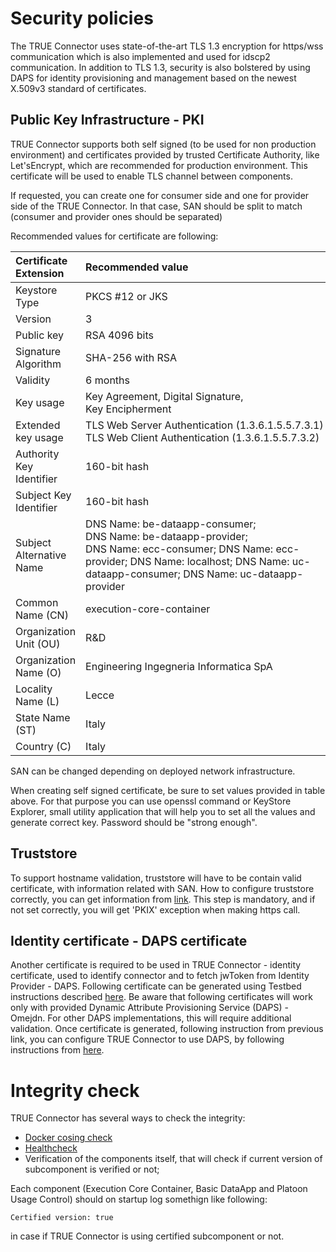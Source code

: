 # Security policies

The TRUE Connector uses state-of-the-art TLS 1.3 encryption for https/wss communication which is also implemented and used for idscp2 communication. In addition to TLS 1.3, security is also bolstered by using DAPS for identity provisioning and management based on the newest X.509v3 standard of certificates.

## Public Key Infrastructure - PKI

TRUE Connector supports both self signed (to be used for non production environment) and certificates provided by trusted Certificate Authority, like Let'sEncrypt, which are recommended for production environment. This certificate will be used to enable TLS channel between components.

If requested, you can create one for consumer side and one for provider side of the TRUE Connector. In that case, SAN should be split to match (consumer and provider ones should be separated)

Recommended values for certificate are following:

| Certificate Extension | Recommended value |
|:------------|:------------|
| Keystore Type | PKCS #12 or JKS |
| Version | 3 |
| Public key | RSA 4096 bits |
| Signature Algorithm | SHA-256 with RSA |
| Validity | 6 months |
| Key usage | Key Agreement, Digital Signature, Key Encipherment |
| Extended key usage | TLS Web Server Authentication (1.3.6.1.5.5.7.3.1) TLS Web Client Authentication (1.3.6.1.5.5.7.3.2) |
| Authority Key Identifier | 160-bit hash |
| Subject Key Identifier | 160-bit hash |
| Subject Alternative Name | DNS Name: be-dataapp-consumer; DNS Name: be-dataapp-provider; DNS Name: ecc-consumer; DNS Name: ecc-provider; DNS Name: localhost; DNS Name: uc-dataapp-consumer; DNS Name: uc-dataapp-provider |
| Common Name (CN) | execution-core-container | 
| Organization Unit (OU) | R&D |
| Organization Name (O) | Engineering Ingegneria Informatica SpA |
| Locality Name (L) | Lecce |
| State Name (ST) | Italy |
| Country (C) | Italy |

SAN can be changed depending on deployed network infrastructure.

When creating self signed certificate, be sure to set values provided in table above. For that purpose you can use openssl command or KeyStore Explorer, small utility application that will help you to set all the values and generate correct key. Password should be "strong enough".

## Truststore

To support hostname validation, truststore will have to be contain valid certificate, with information related with SAN. How to configure truststore correctly, you can get information from [link](https://github.com/Engineering-Research-and-Development/true-connector/blob/main/doc/testbed/TESTBED.md#export-trueconnector-certificate). This step is mandatory, and if not set correctly, you will get 'PKIX' exception when making https call.

## Identity certificate - DAPS certificate

Another certificate is required to be used in TRUE Connector - identity certificate, used to identify connector and to fetch jwToken from Identity Provider - DAPS. Following certificate can be generated using Testbed instructions described [here](https://github.com/International-Data-Spaces-Association/IDS-testbed/blob/v1.1.0/CertificateAuthority/README.md). Be aware that following certificates will work only with provided Dynamic Attribute Provisioning Service (DAPS) - Omejdn. For other DAPS implementations, this will require additional validation.
Once certificate is generated, following instruction from previous link, you can configure TRUE Connector to use DAPS, by following instructions from [here](https://github.com/Engineering-Research-and-Development/true-connector/blob/main/doc/advancedConfiguration/identityproviders.md).

# Integrity check

TRUE Connector has several ways to check the integrity:

 * [Docker cosing check](cosign.md)
 * [Healthcheck](https://github.com/Engineering-Research-and-Development/true-connector-execution_core_container/blob/1.14.1/doc/HEALTHCHECK.md)
 * Verification of the components itself, that will check if current version of subcomponent is verified or not;
 
 Each component (Execution Core Container, Basic DataApp and Platoon Usage Control) should on startup log somethign like following:
 
 ```
Certified version: true
 ```
 in case if TRUE Connector is using certified subcomponent or not.